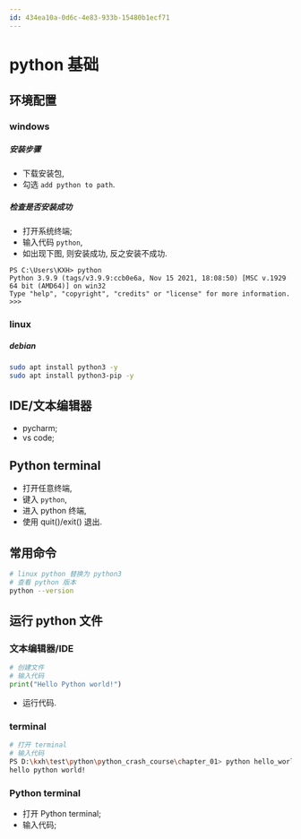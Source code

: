 ```yaml
---
id: 434ea10a-0d6c-4e83-933b-15480b1ecf71
---
```


# python 基础

## 环境配置

### windows

##### 安装步骤

- 下载安装包,
- 勾选 `add python to path`.

##### 检查是否安装成功

- 打开系统终端;
- 输入代码 `python`,
- 如出现下图, 则安装成功, 反之安装不成功.

```
PS C:\Users\KXH> python
Python 3.9.9 (tags/v3.9.9:ccb0e6a, Nov 15 2021, 18:08:50) [MSC v.1929 64 bit (AMD64)] on win32
Type "help", "copyright", "credits" or "license" for more information.
>>>
```

### linux

##### debian

```bash
sudo apt install python3 -y
sudo apt install python3-pip -y
```

## IDE/文本编辑器

- pycharm;
- vs code;

## Python terminal

- 打开任意终端,
- 键入 `python`,
- 进入 python 终端,
- 使用 quit()/exit() 退出.

## 常用命令

```bash
# linux python 替换为 python3
# 查看 python 版本
python --version
```

## 运行 python 文件

### 文本编辑器/IDE

```python
# 创建文件
# 输入代码
print("Hello Python world!")
```

- 运行代码.

### terminal

```bash
# 打开 terminal
# 输入代码
PS D:\kxh\test\python\python_crash_course\chapter_01> python hello_world.py
hello python world!
```

### Python terminal

- 打开 Python terminal;
- 输入代码;
